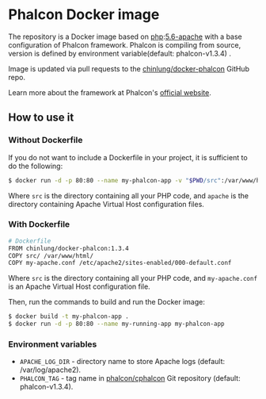 # Phalcon Docker image

The repository is a Docker image based on [php]:[5.6-apache] with a base configuration of Phalcon framework. Phalcon is compiling from source, version is defined by environment variable(default: phalcon-v1.3.4) .

Image is updated via pull requests to the [chinlung/docker-phalcon] GitHub repo.

Learn more about the framework at Phalcon's [official website].

## How to use it

### Without Dockerfile

If you do not want to include a Dockerfile in your project, it is sufficient to do the following:

```sh
$ docker run -d -p 80:80 --name my-phalcon-app -v "$PWD/src":/var/www/html -v "$PWD/apache":/etc/apache2/sites-enabled chinlung/docker-phalcon:1.3.4
```

Where `src` is the directory containing all your PHP code, and `apache` is the directory containing Apache Virtual Host configuration files.

### With Dockerfile

```sh
# Dockerfile
FROM chinlung/docker-phalcon:1.3.4
COPY src/ /var/www/html/
COPY my-apache.conf /etc/apache2/sites-enabled/000-default.conf
```

Where `src` is the directory containing all your PHP code, and `my-apache.conf` is an Apache Virtual Host configuration file.

Then, run the commands to build and run the Docker image:

```sh
$ docker build -t my-phalcon-app .
$ docker run -d -p 80:80 --name my-running-app my-phalcon-app
```

### Environment variables

- `APACHE_LOG_DIR` - directory name to store Apache logs (default: /var/log/apache2).
- `PHALCON_TAG` - tag name in [phalcon/cphalcon] Git repository (default: phalcon-v1.3.4).

[official website]: https://phalconphp.com
[php]: https://hub.docker.com/_/php/
[5.6-apache]: https://github.com/docker-library/php/blob/47abb34bbfc92ccd26d07351bc18542ded37ef17/5.6/apache/Dockerfile
[chinlung/docker-phalcon]: https://github.com/chinlung/docker-phalcon
[phalcon/cphalcon]: https://github.com/phalcon/cphalcon/releases
